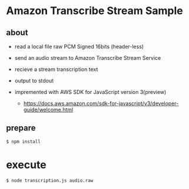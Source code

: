 # Amazon Transcribe Stream Sample

## about

- read a local file raw PCM Signed 16bits (header-less)
- send an audio stream to Amazon Transcribe Stream Service
- recieve a stream transcription text
- output to stdout

- impremented with AWS SDK for JavaScript version 3(preview)
  - https://docs.aws.amazon.com/sdk-for-javascript/v3/developer-guide/welcome.html

## prepare

```
$ npm install
```

# execute

```
$ node transcription.js audio.raw
```

